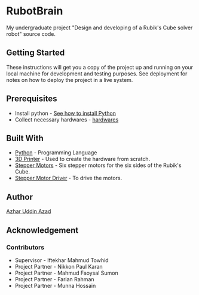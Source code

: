 # RubotBrain
My undergraduate project "Design and developing of a Rubik's Cube solver robot" source code.

## Getting Started
These instructions will get you a copy of the project up and running on your local machine for development and testing purposes. See deployment for notes on how to deploy the project in a live system.

## Prerequisites
* Install python - [See how to install Python](https://www.python.org/downloads/)
* Collect necessary hardwares - [hardwares](https://www.rubot.com)

## Built With
* [Python](https://www.python.org) - Programming Language
* [3D Printer](https://en.wikipedia.org/wiki/3D_printing) - Used to create the hardware from scratch.
* [Stepper Motors](https://en.wikipedia.org/wiki/Stepper_motor) - Six stepper motors for the six sides of the Rubik's Cube.
* [Stepper Motor Driver](https://www.pololu.com/category/120/stepper-motor-drivers) - To drive the motors.

## Author
[Azhar Uddin Azad](https://github.com/azhar-azad/)

## Acknowledgement
### Contributors
* Supervisor - Iftekhar Mahmud Towhid
* Project Partner - Nikkon Paul Karan
* Project Partner - Mahmud Faoysal Sumon
* Project Partner - Farian Rahman
* Project Partner - Munna Hossain


